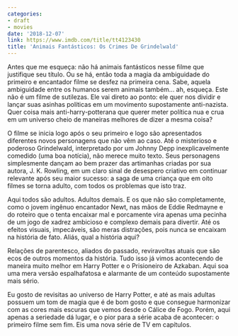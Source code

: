 ```yaml
---
categories:
- draft
- movies
date: '2018-12-07'
link: https://www.imdb.com/title/tt4123430
title: 'Animais Fantásticos: Os Crimes De Grindelwald'
---
```


Antes que me esqueça: não há animais fantásticos nesse filme que justifique seu título. Ou se há, então toda a magia da ambiguidade do primeiro e encantador filme se desfez na primeira cena. Sabe, aquela ambiguidade entre os humanos serem animais também... ah, esqueça. Este não é um filme de sutilezas. Ele vai direto ao ponto: ele quer nos dividir e lançar suas asinhas políticas em um movimento supostamente anti-nazista. Quer coisa mais anti-harry-potterana que querer meter política nua e crua em um universo cheio de maneiras melhores de dizer a mesma coisa?

O filme se inicia logo após o seu primeiro e logo são apresentados diferentes novos personagens que não vêm ao caso. Até o misterioso e poderoso Grindelwald, interpretado por um Johnny Depp inexplicavelmente comedido (uma boa notícia), não merece muito texto. Seus personagens simplesmente dançam ao bem prazer das artimanhas criadas por sua autora, J. K. Rowling, em um claro sinal de desespero criativo em continuar relevante após seu maior sucesso: a saga de uma criança que em oito filmes se torna adulto, com todos os problemas que isto traz.

Aqui todos são adultos. Adultos demais. E os que não são completamente, como o jovem ingênuo encantador Newt, nas mãos de Eddie Redmayne e do roteiro que o tenta encaixar mal e porcamente vira apenas uma pecinha de um jogo de xadrez ambicioso e complexo demais para divertir. Até os efeitos visuais, impecáveis, são meras distrações, pois nunca se encaixam na história de fato. Aliás, qual a história aqui?

Relações de parentesco, aliados do passado, reviravoltas atuais que são ecos de outros momentos da história. Tudo isso já vimos acontecendo de maneira muito melhor em Harry Potter e o Prisioneiro de Azkaban. Aqui soa uma mera versão espalhafatosa e alarmante de um conteúdo supostamente mais sério.

Eu gosto de revisitas ao universo de Harry Potter, e até as mais adultas possuem um tom de magia que é de bom gosto e que consegue harmonizar com as cores mais escuras que vemos desde o Cálice de Fogo. Porém, aqui apenas a seriedade dá lugar, e o pior para a série acaba de acontecer: o primeiro filme sem fim. Eis uma nova série de TV em capítulos.
